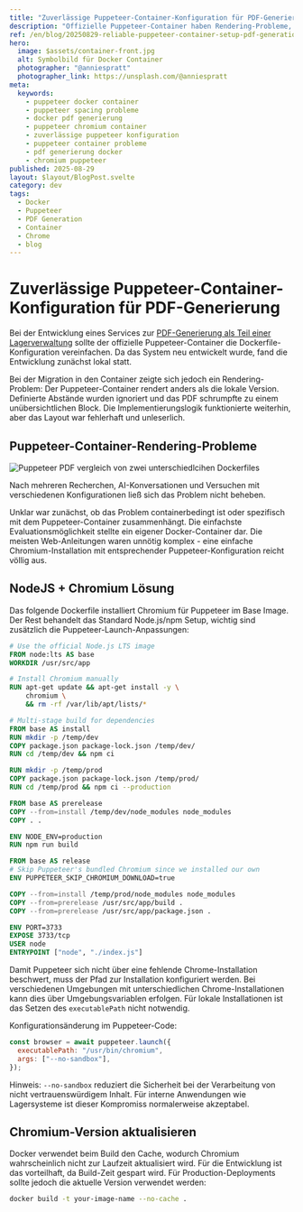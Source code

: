 ```yaml
---
title: "Zuverlässige Puppeteer-Container-Konfiguration für PDF-Generierung"
description: "Offizielle Puppeteer-Container haben Rendering-Probleme, die PDF-Layouts zerstören. Hier ist ein funktionierendes Docker-Setup mit Chromium für konsistente Ergebnisse in der Produktion."
ref: /en/blog/20250829-reliable-puppeteer-container-setup-pdf-generation
hero:
  image: $assets/container-front.jpg
  alt: Symbolbild für Docker Container
  photographer: "@anniespratt"
  photographer_link: https://unsplash.com/@anniespratt
meta:
  keywords:
    - puppeteer docker container
    - puppeteer spacing probleme
    - docker pdf generierung
    - puppeteer chromium container
    - zuverlässige puppeteer konfiguration
    - puppeteer container probleme
    - pdf generierung docker
    - chromium puppeteer
published: 2025-08-29
layout: $layout/BlogPost.svelte
category: dev
tags:
  - Docker
  - Puppeteer
  - PDF Generation
  - Container
  - Chrome
  - blog
---
```


# Zuverlässige Puppeteer-Container-Konfiguration für PDF-Generierung

Bei der Entwicklung eines Services zur [PDF-Generierung als Teil einer Lagerverwaltung](/de/blog/20250805-dynamische-pdf-generierung-puppeteer) sollte der offizielle Puppeteer-Container die Dockerfile-Konfiguration vereinfachen. Da das System neu entwickelt wurde, fand die Entwicklung zunächst lokal statt.

Bei der Migration in den Container zeigte sich jedoch ein Rendering-Problem: Der Puppeteer-Container rendert anders als die lokale Version. Definierte Abstände wurden ignoriert und das PDF schrumpfte zu einem unübersichtlichen Block. Die Implementierungslogik funktionierte weiterhin, aber das Layout war fehlerhaft und unleserlich.

## Puppeteer-Container-Rendering-Probleme

![Puppeteer PDF vergleich von zwei unterschiedlcihen Dockerfiles]($assets/puppeteer-pdf-compare-without-spacing.png)

Nach mehreren Recherchen, AI-Konversationen und Versuchen mit verschiedenen Konfigurationen ließ sich das Problem nicht beheben.

Unklar war zunächst, ob das Problem containerbedingt ist oder spezifisch mit dem Puppeteer-Container zusammenhängt. Die einfachste Evaluationsmöglichkeit stellte ein eigener Docker-Container dar. Die meisten Web-Anleitungen waren unnötig komplex - eine einfache Chromium-Installation mit entsprechender Puppeteer-Konfiguration reicht völlig aus.

## NodeJS + Chromium Lösung

Das folgende Dockerfile installiert Chromium für Puppeteer im Base Image. Der Rest behandelt das Standard Node.js/npm Setup, wichtig sind zusätzlich die Puppeteer-Launch-Anpassungen:

```dockerfile
# Use the official Node.js LTS image
FROM node:lts AS base
WORKDIR /usr/src/app

# Install Chromium manually
RUN apt-get update && apt-get install -y \
    chromium \
    && rm -rf /var/lib/apt/lists/*

# Multi-stage build for dependencies
FROM base AS install
RUN mkdir -p /temp/dev
COPY package.json package-lock.json /temp/dev/
RUN cd /temp/dev && npm ci

RUN mkdir -p /temp/prod
COPY package.json package-lock.json /temp/prod/
RUN cd /temp/prod && npm ci --production

FROM base AS prerelease
COPY --from=install /temp/dev/node_modules node_modules
COPY . .

ENV NODE_ENV=production
RUN npm run build

FROM base AS release
# Skip Puppeteer's bundled Chromium since we installed our own
ENV PUPPETEER_SKIP_CHROMIUM_DOWNLOAD=true

COPY --from=install /temp/prod/node_modules node_modules
COPY --from=prerelease /usr/src/app/build .
COPY --from=prerelease /usr/src/app/package.json .

ENV PORT=3733
EXPOSE 3733/tcp
USER node
ENTRYPOINT ["node", "./index.js"]
```

Damit Puppeteer sich nicht über eine fehlende Chrome-Installation beschwert, muss der Pfad zur Installation konfiguriert werden. Bei verschiedenen Umgebungen mit unterschiedlichen Chrome-Installationen kann dies über Umgebungsvariablen erfolgen. Für lokale Installationen ist das Setzen des `executablePath` nicht notwendig.

Konfigurationsänderung im Puppeteer-Code:

```javascript
const browser = await puppeteer.launch({
  executablePath: "/usr/bin/chromium",
  args: ["--no-sandbox"],
});
```

Hinweis: `--no-sandbox` reduziert die Sicherheit bei der Verarbeitung von nicht vertrauenswürdigem Inhalt. Für interne Anwendungen wie Lagersysteme ist dieser Kompromiss normalerweise akzeptabel.

## Chromium-Version aktualisieren

Docker verwendet beim Build den Cache, wodurch Chromium wahrscheinlich nicht zur Laufzeit aktualisiert wird. Für die Entwicklung ist das vorteilhaft, da Build-Zeit gespart wird. Für Production-Deployments sollte jedoch die aktuelle Version verwendet werden:

```bash
docker build -t your-image-name --no-cache .
```
